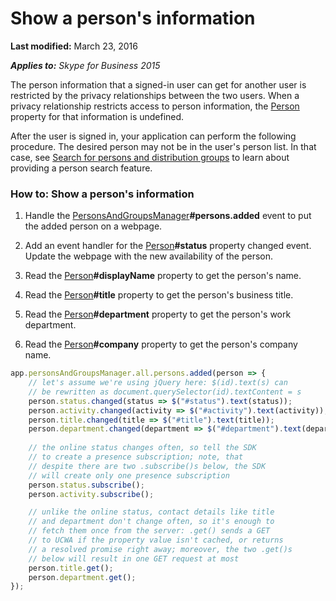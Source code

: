 
# Show a person's information

 **Last modified:** March 23, 2016

 _**Applies to:** Skype for Business 2015_


The person information that a signed-in user can get for another user is restricted by the privacy relationships between the two users. When a privacy relationship restricts access to person information, the [Person](https://ucwa.skype.com/reference/WebSDK/interfaces/_s4b_sdk_d_.jcafe.person.html) property for that information is undefined.


After the user is signed in, your application can perform the following procedure. The desired person may not be in the user's person list. In that case, see [Search for persons and distribution groups](/SearchForPersonsAndGroups.md) to learn about providing a person search feature.

### How to: Show a person's information

1. Handle the [PersonsAndGroupsManager](https://ucwa.skype.com/reference/WebSDK/interfaces/_s4b_sdk_d_.jcafe.personsandgroupsmanager.html)**#persons.added** event to put the added person on a webpage.

2. Add an event handler for the  [Person](https://ucwa.skype.com/reference/WebSDK/interfaces/_s4b_sdk_d_.jcafe.person.html)**#status** property changed event. Update the webpage with the new availability of the person.

3. Read the  [Person](https://ucwa.skype.com/reference/WebSDK/interfaces/_s4b_sdk_d_.jcafe.person.html)**#displayName** property to get the person's name.

4. Read the  [Person](https://ucwa.skype.com/reference/WebSDK/interfaces/_s4b_sdk_d_.jcafe.person.html)**#title** property to get the person's business title.

5. Read the  [Person](https://ucwa.skype.com/reference/WebSDK/interfaces/_s4b_sdk_d_.jcafe.person.html)**#department** property to get the person's work department.

6. Read the  [Person](https://ucwa.skype.com/reference/WebSDK/interfaces/_s4b_sdk_d_.jcafe.person.html)**#company** property to get the person's company name.

```js
app.personsAndGroupsManager.all.persons.added(person => {
    // let's assume we're using jQuery here: $(id).text(s) can
    // be rewritten as document.querySelector(id).textContent = s
    person.status.changed(status => $("#status").text(status));
    person.activity.changed(activity => $("#activity").text(activity));
    person.title.changed(title => $("#title").text(title));
    person.department.changed(department => $("#department").text(department));
    
    // the online status changes often, so tell the SDK
    // to create a presence subscription; note, that
    // despite there are two .subscribe()s below, the SDK
    // will create only one presence subscription
    person.status.subscribe();
    person.activity.subscribe();

    // unlike the online status, contact details like title
    // and department don't change often, so it's enough to
    // fetch them once from the server: .get() sends a GET
    // to UCWA if the property value isn't cached, or returns
    // a resolved promise right away; moreover, the two .get()s
    // below will result in one GET request at most
    person.title.get();
    person.department.get();
});

```

